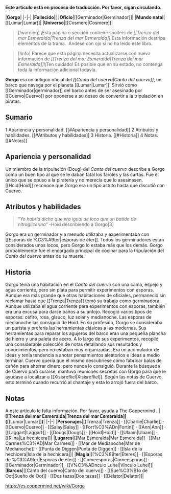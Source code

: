 **Este artículo está en proceso de traducción. Por favor, sigan circulando.**


|**Gorgo**|
|-|-|
|**Fallecido**||
|**Oficio**|[[Germinador\|Germinador]]|
|**Mundo natal**|[[Lumar\|Lumar]]|
|**Universo**|[[Cosmere\|Cosmere]]|

> [!warning] ¡Esta página o sección contiene spoilers de *[[Trenza del mar Esmeralda\|Trenza del mar Esmeralda]]*!Esta información destripa elementos de la trama.  Ándese con ojo si no ha leido este libro.

> [!info] Parece que esta página necesita actualizarse con nueva información de *[[Trenza del mar Esmeralda\|Trenza del mar Esmeralda]]*!¡Ten cuidado! Es posible que en su estado, no contenga toda la información adicional todavía.

**Gorgo** era un antiguo oficial del *[[Canto del cuervo\|Canto del cuervo]]*, un barco que navega por el planeta [[Lumar\|Lumar]]. Sirvió como [[Germinador\|germinador]] del barco antes de ser asesinado por [[Cuervo\|Cuervo]] por oponerse a su deseo de convertir a la tripulación en piratas.

## Sumario

1 Apariencia y personalidad. [[#Apariencia y personalidad]] 
2 Atributos y habilidades. [[#Atributos y habilidades]] 
3 Historia. [[#Historia]] 
4 Notas. [[#Notas]] 


## Apariencia y personalidad
Un miembro de la tripulación (Doug) del *Canto del cuervo* describe a Gorgo como un buen tipo al que se le daban fatal los faroles y las cartas. Fue el único que se opuso a la piratería y no merecía que lo asesinasen. [[Hoid\|Hoid]] reconoce que Gorgo era un tipo astuto hasta que discutió con Cuervo.

## Atributos y habilidades
>“*Yo habría dicho que era igual de loco que un batido de nitroglicerina*”
\-Hoid describiendo a Gorgo[3]

Gorgo era un germinador y a menudo utilizaba y experimentaba con [[Esporas de %C3%A9ter\|esporas de éter]]. Todos los germinadores están considerados unos locos, pero Gorgo lo estaba más que los demás.
Gorgo probablemente fue el encargado principal de cocinar para la tripulación del *Canto del cuervo* antes de su muerte.

## Historia
Gorgo tenía una habitación en el *Canto del cuervo* con una cama, espejo y agua corriente, pero sin plata para permitir experimentos con esporas. Aunque era más grande que otras habitaciones de oficiales, permaneció sin reclamar hasta que [[Trenza\|Trenza]] tomó su trabajo como germinadora. Aunque utilizaba el agua corriente para experimentos con esporas, también era una excusa para darse baños a su antojo.
Recogió varios tipos de esporas: céfiro, rosa, glauco, luz solar y medianoche. Las esporas de medianoche las consiguió de Hoid. En su profesión, Gorgo se consideraba un purista y prefería las herramientas clásicas a las modernas. Sus herramientas para reparar los agujeros del barco eran una pequeña plancha de hierro y una paleta de acero. A lo largo de sus experimentos, recopiló una considerable colección de notas detallando sus resultados y conocimientos, pero no estaban muy organizadas. Era un acumulador de ideas y tenía tendencia a anotar pensamientos aleatorios e ideas a medio terminar. Cuervo quería que él mismo descubriese cómo fabricar balas de cañón para ahorrar dinero, pero nunca lo consiguió.
Durante la búsqueda de Cuervo para curarse, mantuvo reuniones secretas con Gorgo para que le ayudase a localizar a [[Xisisrefliel\|Xisisrefliel]]. Según las notas de Cuervo, esto terminó cuando recurrió al chantaje y esta lo arrojó fuera del barco.

## Notas

A este artículo le falta información. Por favor, ayuda a The Coppermind .
|**[[Trenza del mar Esmeralda\|Trenza del mar Esmeralda]] (**[[Lumar\|Lumar]]**)**|
|-|-|
|**Personajes**|[[Trenza\|Trenza]] · [[Charlie\|Charlie]] · [[Cuervo\|Cuervo]] · [[Salay\|Salay]] · [[Fort%C3%ADn\|Fortín]] · [[Ann\|Ann]] · [[Laggart\|Laggart]] · [[Dougs\|Dougs]] · [[Hoid\|Hoid]] · [[Ulaam\|Ulaam]] · [[Riina\|La hechicera]]|
|**Lugares**|[[Mar Esmeralda\|Mar Esmeralda]] · [[Mar Carmes%C3%AD\|Mar Carmesí]] · [[Mar de Medianoche\|Mar de Medianoche]] · [[Punta de Diggen\|Punta de Diggen]] · [[Isla de la hechicera\|Isla de la hechicera]]|
|**Magia**|[[%C3%89ter\|Éteres]] · [[Esporas de %C3%A9ter\|Esporas de éter]] · [[Comeesporas\|Comeesporas]] · [[Germinador\|Germinador]] · [[V%C3%ADnculo Luhel\|Vínculo Luhel]]|
|**Barcos**|[[Canto del cuervo\|Canto del cuervo]] · [[Sue%C3%B1o de Oot\|Sueño de Oot]] · [[Dos tazas\|Dos tazas]] · [[Delator\|Delator]]|



https://es.coppermind.net/wiki/Gorgo